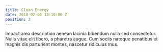 ```yaml
---
title: Clean Energy
date: 2018-02-06 13:10:00 Z
position: 3
---
```


Impact area description aenean lacinia bibendum nulla sed consectetur. Nulla vitae elit libero, a pharetra augue. Cum sociis natoque penatibus et magnis dis parturient montes, nascetur ridiculus mus.
